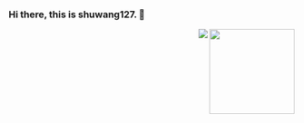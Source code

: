 ### Hi there, this is shuwang127. 👋


<img align="right" height="150em" src="https://github-readme-stats.vercel.app/api?username=shuwang127&show_icons=true&hide_border=true&&count_private=true&include_all_commits=true&hide_title=true" />


<img align="right" src="https://github-readme-stats.vercel.app/api/top-langs/?username=shuwang127&layout=compact"/>


<!--
**shuwang127/shuwang127** is a ✨ _special_ ✨ repository because its `README.md` (this file) appears on your GitHub profile.

Here are some ideas to get you started:

- 🔭 I’m currently working on ...
- 🌱 I’m currently learning ...
- 👯 I’m looking to collaborate on ...
- 🤔 I’m looking for help with ...
- 💬 Ask me about ...
- 📫 How to reach me: ...
- 😄 Pronouns: ...
- ⚡ Fun fact: ...
-->
